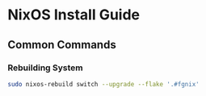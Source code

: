 # NixOS Install Guide

## Common Commands

### Rebuilding System

```zsh
sudo nixos-rebuild switch --upgrade --flake '.#fgnix'
```
